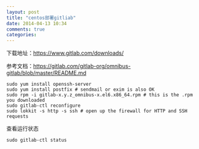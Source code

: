 ```yaml
---
layout: post
title: "centos部署gitliab"
date: 2014-04-13 10:34
comments: true
categories: 
---
```

下载地址：https://www.gitlab.com/downloads/

参考文档：https://gitlab.com/gitlab-org/omnibus-gitlab/blob/master/README.md

```
sudo yum install openssh-server
sudo yum install postfix # sendmail or exim is also OK
sudo rpm -i gitlab-x.y.z_omnibus-x.el6.x86_64.rpm # this is the .rpm you downloaded
sudo gitlab-ctl reconfigure
sudo lokkit -s http -s ssh # open up the firewall for HTTP and SSH requests
```

查看运行状态
```
sudo gitlab-ctl status
```

